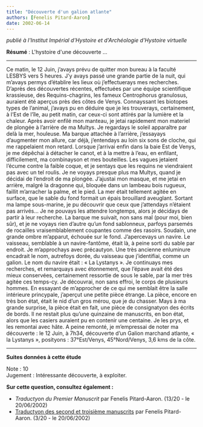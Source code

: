 ```yaml
---
title: "Découverte d'un galion atlante"
authors: [Fenelis Pitard-Aaron]
date: 2002-06-14
---
```


_publié à l'Institut Impérial d'Hystoire et d'Archéologie d'Hystoire virtuelle_


**Résumé** : L'hystoire d'une découverte ...

---

Ce matin, le 12 Juin, j’avays prévu de quitter mon bureau à la faculté LESBYS vers 5 heures. J’y avays passé une grande partie de la nuit, qui m’avays permys d’établire les lieux où j’effectuerays mes recherches. D’après des découvertes récentes, effectuées par une équipe scientifique krassieuse, des Requins-chagrins, les fameux Centrophorus granulosus, auraient été aperçus près des côtes de Venys. Connayssant les biotopes types de l’animal, j’avays pu en déduire que je les trouverays, certainement, à l’Est de l’île, au petit matin, car ceux-ci sont attirés par la lumière et la chaleur. Après avoir enfilé mon manteau, je jetai rapidement mon materiel de plongée à l’arrière de ma Multys. Je regardays le soleil apparaître par delà la mer, houleuse. Ma barque attachée à l’arrière, j’essayays d’augmenter mon allure, car déjà, j’entendays au loin six sons de cloche, qui me rappelaient mon retard. Lorsque j’arrivai enfin dans la baie Est de Venys, je me dépêchai à détacher le canot, et à la mettre à l’eau, en enfilant, difficilement, ma combinayson et mes bouteilles. Les vagues jetaient l’écume contre la faible coque, et je sentays que les requins ne viendraient pas avec un tel roulis. Je ne voyays presque plus ma Multys, quand je décidai de l’endroit de ma plongée. J’ajustai mon masque, et me jetai en arrière, malgré la dragonne qui, bloquée dans un lambeau bois rugueux, faillit m’arracher la palme, et le pied. La mer était tellement agitée en surface, que le sable du fond formait un épais brouillard aveuglant. Sortant ma lampe sous-marine, je pu découvrir que ceux que j’attendays n’étaient pas arrivés… Je ne pouvays les attendre longtemps, alors je décidays de partir à leur recherche. La barque me suivait, non sans mal (pour moi, bien sûr), et je ne voyays rien d’autre qu’un fond sablonneux, parfoys parsemés de rocailles vraisemblablement coupantes comme des rasoirs. Soudain, une grande ombre m’apparut, échouée sur le fond. J’apercevays un navire. Le vaisseau, semblable à un navire-fantôme, était là, à peine sorti du sable par endroit. Je m’approchays avec précautyon. Une très ancienne enluminure encadrait le nom, autrefoys dorée, du vaisseau que j’identifiai, comme un galion. Le nom du navire était : « La Lystanys ». Je continuays mes recherches, et remarquays avec étonnement, que l’épave avait été des mieux conservées, certainement ressortie de sous le sable, par la mer très agitée ces temps-cy. Je découvrai, non sans effroi, le corps de plusieurs hommes. En essayant de m’approcher de ce qui me semblait être la salle intérieure princypale, j’aperçut une petite pièce étrange. La pièce, encore en très bon état, était le nid d’un gros mérou, que je du chasser. Mays à ma grande surprise, la pièce était en fait, une pièce de consignatyon des écrits de bords. Il ne restait plus qu’une quinzaine de manuscrits, en bon état, alors que les casiers auraient pu en contenir une centaine. Je les prys, et les remontai avec hâte. A peine remonté, je m’empressai de noter ma découverte : le 12 Juin, à 7h34, découverte d’un Galion marchand atlante, « la Lystanys », posityons : 37°Est/Venys, 45°Nord/Venys, 3,6 kms de la côte.

---

**Suites données à cette étude**  

Note : 10  
Jugement : Intéressante découverte, à exploiter.  

**Sur cette question, consultez également :** 

- _Traductyon du Premier Manuscrit_ par Fenelis Pitard-Aaron. (13/20 - le 20/06/2002)
- [Traductyon des second et troisième manuscrits](../etude-06-20) par Fenelis Pitard-Aaron. (3/20 - le 20/06/2002)
